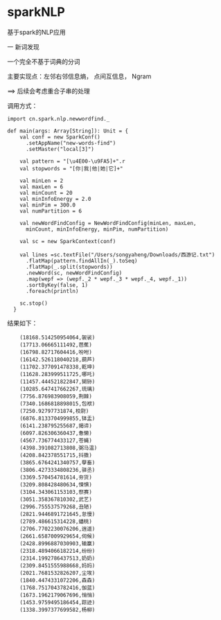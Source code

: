 # sparkNLP
基于spark的NLP应用

一 新词发现

一个完全不基于词典的分词

主要实现点：左邻右邻信息熵， 点间互信息， Ngram

==> 后续会考虑重合子串的处理

调用方式：
    
    import cn.spark.nlp.newwordfind._
    
    def main(args: Array[String]): Unit = {
        val conf = new SparkConf()
          .setAppName("new-words-find")
          .setMaster("local[3]")
    
        val pattern = "[\u4E00-\u9FA5]+".r
        val stopwords = "[你|我|他|她|它]+"
    
        val minLen = 2
        val maxLen = 6
        val minCount = 20
        val minInfoEnergy = 2.0
        val minPim = 300.0
        val numPartition = 6
    
        val newWordFindConfig = NewWordFindConfig(minLen, maxLen,
          minCount, minInfoEnergy, minPim, numPartition)
    
        val sc = new SparkContext(conf)
        
        val lines =sc.textFile("/Users/songyaheng/Downloads/西游记.txt")
          .flatMap(pattern.findAllIn(_).toSeq)
          .flatMap(_.split(stopwords))
          .newWord(sc, newWordFindConfig)
          .map(wepf => (wepf._2 * wepf._3 * wepf._4, wepf._1))
          .sortByKey(false, 1)
          .foreach(println)
    
        sc.stop()
      }
      
结果如下：

        (18168.514250954064,袈裟)
        (17713.06665111492,芭蕉)
        (16798.82717604416,吩咐)
        (16142.526118040218,葫芦)
        (11702.377091478338,乾坤)
        (11628.283999511725,哪吒)
        (11457.444521822847,猢狲)
        (10285.647417662267,琉璃)
        (7756.876983908059,荆棘)
        (7340.1686818898015,包袱)
        (7250.92797731874,校尉)
        (6876.8133704999855,钵盂)
        (6141.238795255687,揭谛)
        (6097.826306360437,惫懒)
        (4567.736774433127,苍蝇)
        (4398.391082713808,弼马温)
        (4208.842378551715,抖擞)
        (3865.6764241340757,孽畜)
        (3806.4273334808236,驿丞)
        (3369.570454781614,夯货)
        (3209.808428480634,悚惧)
        (3104.343061153103,祭赛)
        (3051.358367810302,武艺)
        (2996.755537579268,丑陋)
        (2821.9446891721645,怠慢)
        (2789.486615314228,蟠桃)
        (2706.7702230076206,逍遥)
        (2661.6587009929654,伺候)
        (2428.8996887030903,输赢)
        (2318.4894066182214,纷纷)
        (2314.1992786437513,奶奶)
        (2309.8451555988668,妈妈)
        (2021.7681532826207,尘埃)
        (1840.4474331072206,森森)
        (1768.7517043782416,伽蓝)
        (1673.1962179067696,悄悄)
        (1453.9759495186454,踪迹)
        (1338.3997377699582,杨柳)